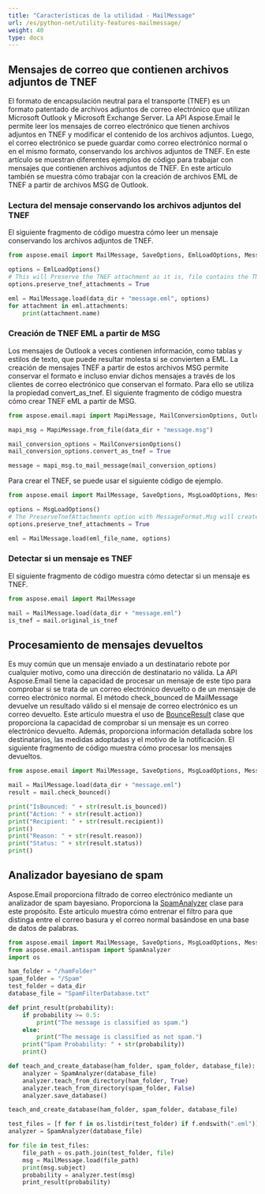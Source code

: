 ```yaml
---
title: "Características de la utilidad - MailMessage"
url: /es/python-net/utility-features-mailmessage/
weight: 40
type: docs
---
```



## **Mensajes de correo que contienen archivos adjuntos de TNEF**
El formato de encapsulación neutral para el transporte (TNEF) es un formato patentado de archivos adjuntos de correo electrónico que utilizan Microsoft Outlook y Microsoft Exchange Server. La API Aspose.Email le permite leer los mensajes de correo electrónico que tienen archivos adjuntos en TNEF y modificar el contenido de los archivos adjuntos. Luego, el correo electrónico se puede guardar como correo electrónico normal o en el mismo formato, conservando los archivos adjuntos de TNEF. En este artículo se muestran diferentes ejemplos de código para trabajar con mensajes que contienen archivos adjuntos de TNEF. En este artículo también se muestra cómo trabajar con la creación de archivos EML de TNEF a partir de archivos MSG de Outlook.
### **Lectura del mensaje conservando los archivos adjuntos del TNEF**
El siguiente fragmento de código muestra cómo leer un mensaje conservando los archivos adjuntos de TNEF.

```py
from aspose.email import MailMessage, SaveOptions, EmlLoadOptions, MessageFormat, FileCompatibilityMode

options = EmlLoadOptions()
# This will Preserve the TNEF attachment as it is, file contains the TNEF attachment
options.preserve_tnef_attachments = True

eml = MailMessage.load(data_dir + "message.eml", options)
for attachment in eml.attachments:
    print(attachment.name)
```

### **Creación de TNEF EML a partir de MSG**
Los mensajes de Outlook a veces contienen información, como tablas y estilos de texto, que puede resultar molesta si se convierten a EML. La creación de mensajes TNEF a partir de estos archivos MSG permite conservar el formato e incluso enviar dichos mensajes a través de los clientes de correo electrónico que conservan el formato. Para ello se utiliza la propiedad convert_as_tnef. El siguiente fragmento de código muestra cómo crear TNEF eML a partir de MSG.

```py
from aspose.email.mapi import MapiMessage, MailConversionOptions, OutlookMessageFormat

mapi_msg = MapiMessage.from_file(data_dir + "message.msg")

mail_conversion_options = MailConversionOptions()
mail_conversion_options.convert_as_tnef = True

message = mapi_msg.to_mail_message(mail_conversion_options)
```

Para crear el TNEF, se puede usar el siguiente código de ejemplo.

```py
from aspose.email import MailMessage, SaveOptions, MsgLoadOptions, MessageFormat, FileCompatibilityMode

options = MsgLoadOptions()
# The PreserveTnefAttachments option with MessageFormat.Msg will create the TNEF eml.
options.preserve_tnef_attachments = True

eml = MailMessage.load(eml_file_name, options)
```
### **Detectar si un mensaje es TNEF**
El siguiente fragmento de código muestra cómo detectar si un mensaje es TNEF.

```py
from aspose.email import MailMessage

mail = MailMessage.load(data_dir + "message.eml")
is_tnef = mail.original_is_tnef
```
## **Procesamiento de mensajes devueltos**
Es muy común que un mensaje enviado a un destinatario rebote por cualquier motivo, como una dirección de destinatario no válida. La API Aspose.Email tiene la capacidad de procesar un mensaje de este tipo para comprobar si se trata de un correo electrónico devuelto o de un mensaje de correo electrónico normal. El método check_bounced de MailMessage devuelve un resultado válido si el mensaje de correo electrónico es un correo devuelto. Este artículo muestra el uso de [BounceResult](https://reference.aspose.com/email/python-net/aspose.email.bounce/bounceresult/) clase que proporciona la capacidad de comprobar si un mensaje es un correo electrónico devuelto. Además, proporciona información detallada sobre los destinatarios, las medidas adoptadas y el motivo de la notificación. El siguiente fragmento de código muestra cómo procesar los mensajes devueltos.

```py
from aspose.email import MailMessage, SaveOptions, MsgLoadOptions, MessageFormat, FileCompatibilityMode

mail = MailMessage.load(data_dir + "message.eml")
result = mail.check_bounced()

print("IsBounced: " + str(result.is_bounced))
print("Action: " + str(result.action))
print("Recipient: " + str(result.recipient))
print()
print("Reason: " + str(result.reason))
print("Status: " + str(result.status))
print()
```
## **Analizador bayesiano de spam**
Aspose.Email proporciona filtrado de correo electrónico mediante un analizador de spam bayesiano. Proporciona la [SpamAnalyzer](http://www.aspose.com/api/net/email/aspose.email.antispam/spamanalyzer) clase para este propósito. Este artículo muestra cómo entrenar el filtro para que distinga entre el correo basura y el correo normal basándose en una base de datos de palabras.

```py
from aspose.email import MailMessage, SaveOptions, MsgLoadOptions, MessageFormat, FileCompatibilityMode
from aspose.email.antispam import SpamAnalyzer
import os

ham_folder = "/hamFolder"
spam_folder = "/Spam"
test_folder = data_dir
database_file = "SpamFilterDatabase.txt"

def print_result(probability):
    if probability >= 0.5:
        print("The message is classified as spam.")
    else:
        print("The message is classified as not spam.")
    print("Spam Probability: " + str(probability))
    print()

def teach_and_create_database(ham_folder, spam_folder, database_file):
    analyzer = SpamAnalyzer(database_file)
    analyzer.teach_from_directory(ham_folder, True)
    analyzer.teach_from_directory(spam_folder, False)
    analyzer.save_database()

teach_and_create_database(ham_folder, spam_folder, database_file)

test_files = [f for f in os.listdir(test_folder) if f.endswith(".eml")]
analyzer = SpamAnalyzer(database_file)

for file in test_files:
    file_path = os.path.join(test_folder, file)
    msg = MailMessage.load(file_path)
    print(msg.subject)
    probability = analyzer.test(msg)
    print_result(probability)
```
